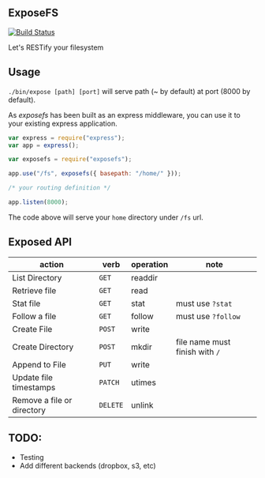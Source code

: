 ## ExposeFS

[![Build Status](https://travis-ci.org/gchaincl/exposefs.svg)](https://travis-ci.org/gchaincl/exposefs)

Let's RESTify your filesystem

## Usage

`./bin/expose [path] [port]` will serve path (~ by default) at port (8000 by default).

As _exposefs_ has been built as an express middleware, you can use it to your existing express application.

```javascript
var express = require("express");
var app = express();

var exposefs = require("exposefs");

app.use("/fs", exposefs({ basepath: "/home/" }));

/* your routing definition */

app.listen(8000);
```

The code above will serve your `home` directory under `/fs` url.

## Exposed API

| action                     | verb     | operation | note                           |
| -------------------------- | -------- | --------- | ------------------------------ |
| List Directory             | `GET`    | readdir   |
| Retrieve file              | `GET`    | read      |
| Stat file                  | `GET`    | stat      | must use `?stat`               |
| Follow a file              | `GET`    | follow    | must use `?follow`             |
| Create File                | `POST`   | write     |
| Create Directory           | `POST`   | mkdir     | file name must finish with `/` |
| Append to File             | `PUT`    | write     |
| Update file timestamps     | `PATCH`  | utimes    |
| Remove a file or directory | `DELETE` | unlink    |

## TODO:

- Testing
- Add different backends (dropbox, s3, etc)
